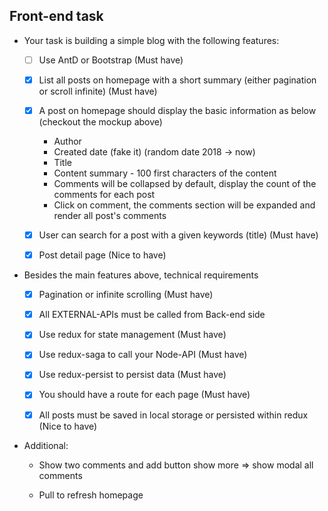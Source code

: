 ## Front-end task
- Your task is building a simple blog with the following features:
    * [ ] Use AntD or Bootstrap (Must have)

    * [X] List all posts on homepage with a short summary (either pagination or scroll infinite) (Must have)

    * [X] A post on homepage should display the basic information as below (checkout the mockup above)
        + Author
        + Created date (fake it) (random date 2018 -> now)
        + Title
        + Content summary - 100 first characters of the content
        + Comments will be collapsed by default, display the count of the comments for each post
        + Click on comment, the comments section will be expanded and render all post's comments
    * [X] User can search for a post with a given keywords (title) (Must have)

    * [X] Post detail page (Nice to have)

- Besides the main features above, technical requirements

    * [X] Pagination or infinite scrolling (Must have)

    * [X] All EXTERNAL-APIs must be called from Back-end side

    * [X] Use redux for state management (Must have)

    * [X] Use redux-saga to call your Node-API (Must have)

    * [X] Use redux-persist to persist data (Must have)

    * [X] You should have a route for each page (Must have)

    * [X] All posts must be saved in local storage or persisted within redux (Nice to have)

- Additional:

    + Show two comments and add button show more => show modal all comments
    
    + Pull to refresh homepage
